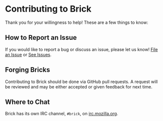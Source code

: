 # Contributing to Brick

Thank you for your willingness to help! These are a few things to know:

## How to Report an Issue

If you would like to report a bug or discuss an issue, please let us know! [File an Issue](https://github.com/mozilla/brick/issues/new) or [See Issues](https://github.com/mozilla/brick/issues).

## Forging Bricks

Contributing to Brick should be done via GitHub pull requests. A request will be reviewed and may be either accepted or given feedback for next time.

## Where to Chat

Brick has its own IRC channel, `#brick`, on [irc.mozilla.org](https://wiki.mozilla.org/IRC).